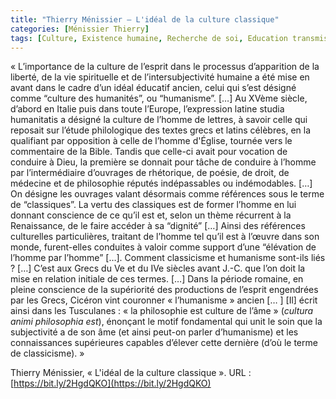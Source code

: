 ```yaml
---
title: "Thierry Ménissier – L'idéal de la culture classique"
categories: [Ménissier Thierry]
tags: [Culture, Existence humaine, Recherche de soi, Education transmission et émancipation]
---
```


« L’importance de la culture de l’esprit dans le processus d’apparition de la liberté, de la vie spirituelle et de l’intersubjectivité humaine a été mise en avant dans le cadre d’un idéal éducatif ancien, celui qui s’est désigné comme “culture des humanités”, ou “humanisme”. […] Au XVème siècle, d’abord en Italie puis dans toute l’Europe, l’expression latine studia humanitatis a désigné la culture de l’homme de lettres, à savoir celle qui reposait sur l’étude philologique des textes grecs et latins célèbres, en la qualifiant par opposition à celle de l’homme d'Église, tournée vers le commentaire de la Bible. Tandis que celle-ci avait pour vocation de conduire à Dieu, la première se donnait pour tâche de conduire à l’homme par l’intermédiaire d’ouvrages de rhétorique, de poésie, de droit, de médecine et de philosophie réputés indépassables ou indémodables.  […] On désigne les ouvrages valant désormais comme références sous le terme de “classiques”. La vertu des classiques est de former l’homme en lui donnant conscience de ce qu’il est et, selon un thème récurrent à la Renaissance, de le faire accéder à sa “dignité” […] Ainsi des références culturelles particulières, traitant de l’homme tel qu’il est à l’œuvre dans son monde, furent-elles conduites à valoir comme support d’une “élévation de l’homme par l’homme” […]. Comment classicisme et humanisme sont-ils liés ? […] C’est aux Grecs du Ve et du IVe siècles avant J.-C. que l’on doit la mise en relation initiale de ces termes. […] Dans la période romaine, en pleine conscience de la supériorité des productions de l’esprit engendrées par les Grecs, Cicéron vint couronner « l’humanisme » ancien [… ] [Il] écrit ainsi dans les Tusculanes : « la philosophie est culture de l’âme » (_cultura animi philosophia est_), énonçant le motif fondamental qui unit le soin que la subjectivité a de son âme (et ainsi peut-on parler d’humanisme) et les connaissances supérieures capables d’élever cette dernière (d’où le terme de classicisme). »

Thierry Ménissier, « L'idéal de la culture classique ». URL : [https://bit.ly/2HgdQKO](https://bit.ly/2HgdQKO)